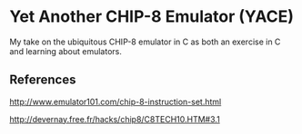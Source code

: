 # Yet Another CHIP-8 Emulator (YACE)

My take on the ubiquitous CHIP-8 emulator in C as both an exercise in C and learning about emulators.


## References

http://www.emulator101.com/chip-8-instruction-set.html

http://devernay.free.fr/hacks/chip8/C8TECH10.HTM#3.1